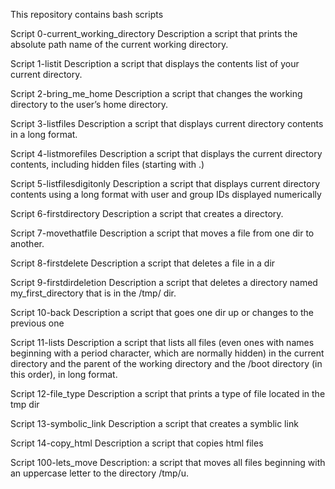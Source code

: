 This repository contains bash scripts

Script
0-current_working_directory
Description
a script that prints the absolute path name of the current working directory.

Script
1-listit
Description
a script that displays the contents list of your current directory.

Script
2-bring_me_home
Description
a script that changes the working directory to the user’s home directory.

Script
3-listfiles
Description
a script that displays current directory contents in a long format.

Script
4-listmorefiles
Description
a script that displays the current directory contents, including hidden files (starting with .)

Script
5-listfilesdigitonly
Description
a script that displays current directory contents using a long format with user and group IDs displayed numerically

Script
6-firstdirectory
Description
a script that creates a directory.

Script
7-movethatfile
Description
a script that moves a file from one dir to another.

Script
8-firstdelete
Description
a script that deletes a file in a dir

Script
9-firstdirdeletion
Description
a script that deletes a directory named my_first_directory that is in the /tmp/ dir.

Script
10-back
Description
a script that goes one dir up or changes to the previous one

Script
11-lists
Description
a script that lists all files (even ones with names beginning with a period character, which are normally hidden) in the current directory and the parent of the working directory and the /boot directory (in this order), in long format.

Script
12-file_type
Description
a script that prints a type of file located in the tmp dir

Script
13-symbolic_link
Description
a script that creates a symblic link

Script
14-copy_html
Description
a script that copies html files

Script
100-lets_move
Description:
a script that moves all files beginning with an uppercase letter to the directory /tmp/u.
